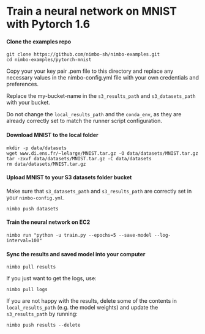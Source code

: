 # Train a neural network on MNIST with Pytorch 1.6

#### Clone the examples repo
```
git clone https://github.com/nimbo-sh/nimbo-examples.git
cd nimbo-examples/pytorch-mnist
```
Copy your your key pair .pem file to this directory and replace any necessary values in the nimbo-config.yml file with your own credentials and preferences.

Replace the my-bucket-name in the `s3_results_path` and `s3_datasets_path` with your bucket.

Do not change the `local_results_path` and the `conda_env`, as they are already correctly set to match the runner script configuration.

#### Download MNIST to the local folder
```
mkdir -p data/datasets
wget www.di.ens.fr/~lelarge/MNIST.tar.gz -O data/datasets/MNIST.tar.gz
tar -zxvf data/datasets/MNIST.tar.gz -C data/datasets
rm data/datasets/MNIST.tar.gz
```

#### Upload MNIST to your S3 datasets folder bucket
Make sure that `s3_datasets_path` and `s3_results_path` are correctly set in your `nimbo-config.yml`.
```
nimbo push datasets
```

#### Train the neural network on EC2
```
nimbo run "python -u train.py --epochs=5 --save-model --log-interval=100"
```

#### Sync the results and saved model into your computer
```
nimbo pull results
```

If you just want to get the logs, use:
```
nimbo pull logs
```

If you are not happy with the results, delete some of the contents in `local_results_path` (e.g. the model weights) and update the `s3_results_path` by running:
```
nimbo push results --delete
```
